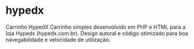 # hypedx
Carrinho HypedX
Carrinho simples desenvolvido em PHP e HTML para a loja Hypedx (hypedx.com.br).
Design autoral e código otimizado para boa navegabilidade e velocidade de utilização.
